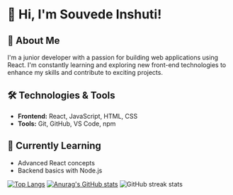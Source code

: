 # 👋 Hi, I'm Souvede Inshuti!

## 🚀 About Me
I'm a junior developer with a passion for building web applications using React. I'm constantly learning and exploring new front-end technologies to enhance my skills and contribute to exciting projects.

## 🛠️ Technologies & Tools
- **Frontend:** React, JavaScript, HTML, CSS
- **Tools:** Git, GitHub, VS Code, npm

## 🌱 Currently Learning
- Advanced React concepts
- Backend basics with Node.js

[![Top Langs](https://github-readme-stats.vercel.app/api/top-langs/?username=InshutiSouvede)](https://github.com/anuraghazra/github-readme-stats)
[![Anurag's GitHub stats](https://github-readme-stats.vercel.app/api?username=InshutiSouvede)](https://github.com/anuraghazra/github-readme-stats)
![GitHub streak stats](https://streak-stats.demolab.com/?user=InshutiSouvede) 
